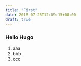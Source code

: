 ```yaml
---
title: "First"
date: 2018-07-25T12:09:15+08:00
draft: true
---
```

### Hello Hugo

 1. aaa
 1. bbb
 1. ccc

